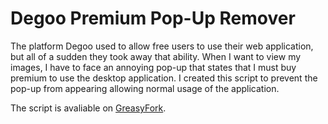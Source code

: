 # Degoo Premium Pop-Up Remover
The platform Degoo used to allow free users to use their web application, but all of a sudden they took away that ability. When I want to view my images, I have to face an annoying pop-up that states that I must buy premium to use the desktop application. I created this script to prevent the pop-up from appearing allowing normal usage of the application.

The script is avaliable on [GreasyFork](https://greasyfork.org/en/scripts/472200-degoo-premium-pop-up-remover).
